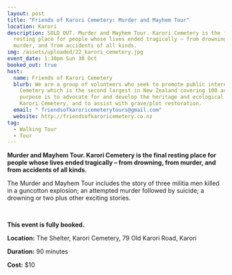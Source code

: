 ```yaml
---
layout: post
title: "Friends of Karori Cemetery: Murder and Mayhem Tour"
location: Karori
description: SOLD OUT. Murder and Mayhem Tour. Karori Cemetery is the final
  resting place for people whose lives ended tragically – from drowning, from
  murder, and from accidents of all kinds.
img: /assets/uploaded/22_karori_cemetery.jpg
event_date: 1:30pm Sun 30 Oct
booked_out: true
host:
  name: Friends of Karori Cemetery
  blurb: We are a group of volunteers who seek to promote public interest in the
    Cemetery which is the second largest in New Zealand covering 100 acres. Our
    purpose is to advocate for and develop the heritage and ecological values of
    Karori Cemetery, and to assist with grave/plot restoration.
  email: " friendsofkaroricemeterytours@gmail.com"
  website: http://friendsofkaroricemetery.co.nz
tag:
  - Walking Tour
  - Tour
---
```

**Murder and Mayhem Tour. Karori Cemetery is the final resting place for people whose lives ended tragically – from drowning, from murder, and from accidents of all kinds.**

The Murder and Mayhem Tour includes the story of three militia men killed in a guncotton explosion; an attempted murder followed by suicide; a drowning or two plus other exciting stories.

<br>

**This event is fully booked.**

<a style="display: none;" href="https://events.humanitix.com/friends-of-karori-cemetery-wellington-heritage-week-murder-and-mayhem-tour" class="button">Book the tour</a>

**Location:** The Shelter, Karori Cemetery, 79 Old Karori Road, Karori

**Duration:** 90 minutes

**Cost:** $10